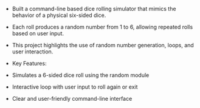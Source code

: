 - Built a command-line based dice rolling simulator that mimics the behavior of a physical six-sided dice. 
- Each roll produces a random number from 1 to 6, allowing repeated rolls based on user input. 
- This project highlights the use of random number generation, loops, and user interaction.
  
- Key Features:
- Simulates a 6-sided dice roll using the random module
- Interactive loop with user input to roll again or exit
- Clear and user-friendly command-line interface
